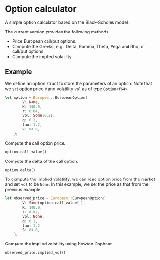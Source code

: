 # Option calculator

A simple option calculator based on the Black-Scholes model.

The current version provides the following methods.
- Price European call/put options.
- Compute the Greeks, e.g., Delta, Gamma, Theta, Vega and Rho, of call/put options.
- Compute the implied volatility.

## Example
We define an option struct to store the parameters of an option.
Note that we set option price `V` and volatility `vol` as of type `Option<f64>`.
```rust
let option = European::EuropeanOption{
        V: None,
        K: 100.0,
        r: 0.04,
        vol: Some(0.2),
        q: 0.1,
        tau: 1.2,
        S: 80.0,
    };
```

Compute the call option price.
```rust
option.call_value()
```

Compute the delta of the call option.
```rust
option.delta()
```

To compute the implied volatility, we can read option price from the market and set `vol` to be `None`.
In this example, we set the price as that from the previous example.
```rust
let observed_price = European::EuropeanOption{
        V: Some(option.call_value()),
        K: 100.0,
        r: 0.04,
        vol: None,
        q: 0.1,
        tau: 1.2,
        S: 80.0,
    };
```

Compute the implied volatility using Newton-Raphson.
```rust
observed_price.implied_vol()
```
